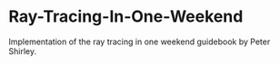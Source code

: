 # Ray-Tracing-In-One-Weekend
Implementation of the ray tracing in one weekend guidebook by Peter Shirley.
